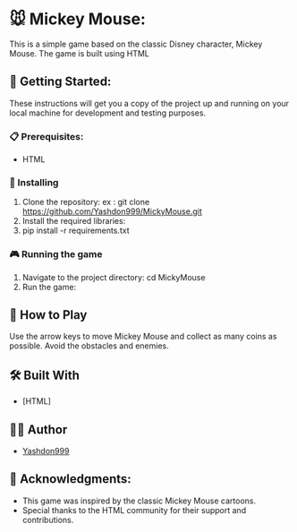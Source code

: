 # 🐭 Mickey Mouse:
This is a simple game based on the classic Disney character, Mickey Mouse. The game is built using HTML

## 🚀 Getting Started:
These instructions will get you a copy of the project up and running on your local machine for development and testing purposes.

### 📋 Prerequisites:
- HTML

### 🔧 Installing
1. Clone the repository:
ex : git clone https://github.com/Yashdon999/MickyMouse.git
2. Install the required libraries:
3. pip install -r requirements.txt

### 🎮 Running the game
1. Navigate to the project directory:
cd MickyMouse
2. Run the game:

## 🎯 How to Play
Use the arrow keys to move Mickey Mouse and collect as many coins as possible. Avoid the obstacles and enemies.

## 🛠️ Built With

- [HTML]

## 👨‍💻 Author

- [Yashdon999](https://github.com/Yashdon999)

## 🙏 Acknowledgments:

- This game was inspired by the classic Mickey Mouse cartoons.
- Special thanks to the HTML community for their support and contributions.
